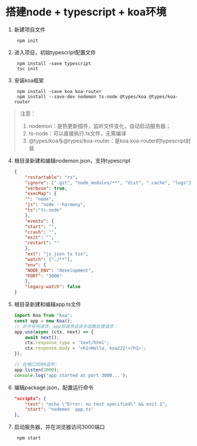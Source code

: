 # 搭建node + typescript + koa环境

1. 新建项目文件
        
        npm init 
        
2. 进入项目，初始typescript配置文件

        npm install -save typescript
        tsc init 


3. 安装koa框架

        npm install -save koa koa-router 
        npm install --save-dev nodemon ts-node @types/koa @types/koa-router
        
> 注意：
> 1. nodemon：是热更新插件，监听文件变化，自动启动服务器；
> 2. ts-node：可以直接执行.ts文件，无需编译
> 3. @types/koa与@types/koa-router：是koa koa-router的typescript封装


4. 根目录新建和编辑nodemon.json，支持typescript

    ```json
    {
        "restartable": "rs",
        "ignore": [".git", "node_modules/**", "dist", ".cache", "logs"],
        "verbose": true,
        "execMap": {
        "": "node",
        "js": "node --harmony",
        "ts":"ts-node"
        },
        "events": {
        "start": "",
        "crash": "",
        "exit": "",
        "restart": ""
        },
        "ext": "js json ts tsx",
        "watch": ["./**"],
        "env": {
        "NODE_ENV": "development",
        "PORT": "3000"
        },
        "legacy-watch": false
    }
    ```
5. 根目录新建和编辑app.ts文件

    ```typescript
    import Koa from "koa";
    const app = new Koa();
    // 对于任何请求，app将调用该异步函数处理请求：
    app.use(async (ctx, next) => {
        await next();
        ctx.response.type = 'text/html';
        ctx.response.body = '<h1>Hello, koa222!</h1>';
    });

    // 在端口3000监听:
    app.listen(3000);
    console.log('app started at port 3000...');
    ```

6. 编辑package.json，配置运行命令

    ```json
    "scripts": {
        "test": "echo \"Error: no test specified\" && exit 1",
        "start": "nodemon  app.ts"
    },
    ```
7. 启动服务器，并在浏览器访问3000端口

        npm start

